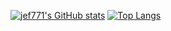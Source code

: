 <!--
**jef771/jef771** is a ✨ _special_ ✨ repository because its `README.md` (this file) appears on your GitHub profile.

Here are some ideas to get you started:

- 🔭 I’m currently working on ...
- 🌱 I’m currently learning ...
- 👯 I’m looking to collaborate on ...
- 🤔 I’m looking for help with ...
- 💬 Ask me about ...
- 📫 How to reach me: ...
- 😄 Pronouns: ...
- ⚡ Fun fact: ...
-->


[![jef771's GitHub stats](https://github-readme-stats.vercel.app/api?username=jef771&show_icons=true&theme=graywhite&line_height=24)](https://github.com/jef771/github-readme-stats)
[![Top Langs](https://github-readme-stats.vercel.app/api/top-langs/?username=jef771&layout=compact&langs_count=8&card_width=400&theme=graywhite)](https://github.com/jef771/github-readme-stats)

